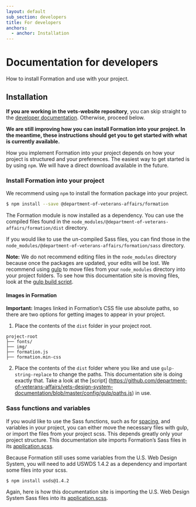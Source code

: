 ```yaml
---
layout: default
sub_section: developers
title: For developers
anchors:
  - anchor: Installation
---
```


# Documentation for developers

<div class="va-introtext">
How to install Formation and use with your project.
</div>

## Installation

**If you are working in the vets-website repository**, you can skip straight to the [developer documentation](https://department-of-veterans-affairs.github.io/veteran-facing-services-tools/). Otherwise, proceed below.

<div class="vads-u-background-color--gold vads-u-padding--2 vads-u-display--inline-block vads-u-width--auto">
  <p class="vads-u-margin--0  vads-u-measure--5"><strong>We are still improving how you can install Formation into your project. In the meantime, these instructions should get you to get started with what is currently available.</strong></p>
</div>



How you implement Formation into your project depends on how your project is structured and your preferences. The easiest way to get started is by using `npm`. We will have a direct download available in the future.


### Install Formation into your project

We recommend using `npm` to install the formation package into your project.

```bash
$ npm install --save @department-of-veterans-affairs/formation
```

The Formation module is now installed as a dependency. You can use the compiled files found in the `node_modules/@department-of-veterans-affairs/formation/dist` directory.

If you would like to use the un-compiled Sass files, you can find those in the `node_modules/@department-of-veterans-affairs/formation/sass` directory.

**Note:** We do not recommend editing files in the `node_modules` directory because once the packages are updated, your edits will be lost. We recommend using [gulp](https://gulpjs.com/) to move files from your `node_modules` directory into your project folders. To see how this documentation site is moving files, look at the [gulp build script](https://github.com/department-of-veterans-affairs/vets-design-system-documentation/blob/master/config/gulp/build.js).

#### Images in Formation

**Important:** Images linked in Formation’s CSS file use absolute paths, so there are two options for getting images to appear in your project.

1) Place the contents of the `dist` folder in your project root.
```
project-root
├── fonts/
├── img/
├── formation.js
├── formation.min-css
```

2) Place the contents of the `dist` folder where you like and use `gulp-string-replace` to change the paths. This documentation site is doing exactly that. Take a look at the [script]
(https://github.com/department-of-veterans-affairs/vets-design-system-documentation/blob/master/config/gulp/paths.js) in use.

### Sass functions and variables

If you would like to use the Sass functions, such as for [spacing](../design/spacing-units.html#using-the-spacing-tokens), and variables in your project, you can either move the necessary files with gulp, or import the files from your project scss. This depends greatly only your project structure. This documentation site imports Formation’s Sass files in its [application.scss](https://github.com/department-of-veterans-affairs/vets-design-system-documentation/blob/master/src/assets/stylesheets/application.scss#L13).

Because Formation still uses some variables from the U.S. Web Design System, you will need to add USWDS 1.4.2 as a dependency and important some files into your scss.

```bash
$ npm install usds@1.4.2
```

Again, here is how this documentation site is importing the U.S. Web Design System Sass files into its [application.scss](https://github.com/department-of-veterans-affairs/vets-design-system-documentation/blob/master/src/assets/stylesheets/application.scss#L5).